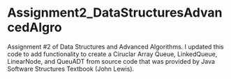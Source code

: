 # Assignment2_DataStructuresAdvancedAlgro
Assignment #2 of Data Structures and Advanced Algorithms. I updated this code to add functionality to create a Ciruclar Array Queue, LinkedQueue, LinearNode, and QueuADT from source code that was provided by Java Software Structures Textbook (John Lewis). 
